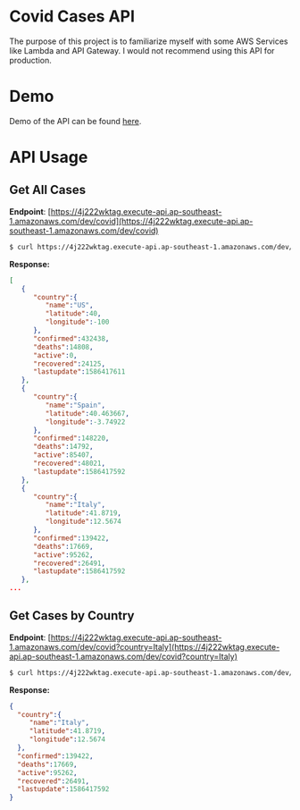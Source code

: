 # Covid Cases API

The purpose of this project is to familiarize myself with some AWS Services like Lambda and API Gateway. I would not recommend using this API for production.

# Demo

Demo of the API can be found [here](https://4j222wktag.execute-api.ap-southeast-1.amazonaws.com/dev/covid).

# API Usage

## Get All Cases

**Endpoint**: [https://4j222wktag.execute-api.ap-southeast-1.amazonaws.com/dev/covid](https://4j222wktag.execute-api.ap-southeast-1.amazonaws.com/dev/covid)
```bash
$ curl https://4j222wktag.execute-api.ap-southeast-1.amazonaws.com/dev/covid
```

**Response:**
```json
[
   {
      "country":{
         "name":"US",
         "latitude":40,
         "longitude":-100
      },
      "confirmed":432438,
      "deaths":14808,
      "active":0,
      "recovered":24125,
      "lastupdate":1586417611
   },
   {
      "country":{
         "name":"Spain",
         "latitude":40.463667,
         "longitude":-3.74922
      },
      "confirmed":148220,
      "deaths":14792,
      "active":85407,
      "recovered":48021,
      "lastupdate":1586417592
   },
   {
      "country":{
         "name":"Italy",
         "latitude":41.8719,
         "longitude":12.5674
      },
      "confirmed":139422,
      "deaths":17669,
      "active":95262,
      "recovered":26491,
      "lastupdate":1586417592
   },
...
```


## Get Cases by Country

**Endpoint**: [https://4j222wktag.execute-api.ap-southeast-1.amazonaws.com/dev/covid?country=Italy](https://4j222wktag.execute-api.ap-southeast-1.amazonaws.com/dev/covid?country=Italy)
```bash
$ curl https://4j222wktag.execute-api.ap-southeast-1.amazonaws.com/dev/covid?country=Italy
```

**Response:**
```json
{
  "country":{
     "name":"Italy",
     "latitude":41.8719,
     "longitude":12.5674
  },
  "confirmed":139422,
  "deaths":17669,
  "active":95262,
  "recovered":26491,
  "lastupdate":1586417592
}
```
